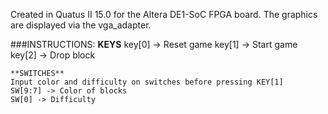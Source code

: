 Created in Quatus II 15.0 for the Altera DE1-SoC FPGA board.
   The graphics are displayed via the vga_adapter.

###INSTRUCTIONS:
    **KEYS**
    key[0] -> Reset game
    key[1] -> Start game
    key[2] -> Drop block
    
    **SWITCHES**
    Input color and difficulty on switches before pressing KEY[1]
    SW[9:7] -> Color of blocks
    SW[0] -> Difficulty